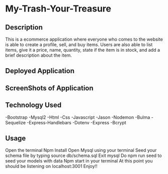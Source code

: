 # My-Trash-Your-Treasure

## Description
This is a ecommerce application where everyone who comes to the website is able to create a profile, sell, and buy items. Users
are also able to list items, give it a price, name, quantity, state if the item is in stock, and add a brief description about the item.

## Deployed Application

## ScreenShots of Application


## Technology Used
-Bootstrap
-Mysql2
-Html
-Css
-Javascript
-Jason
-Nodemon
-Bulma
-Sequelize
-Express-Handlebars
-Dotenv
-Express
-Bcrypt

## Usage
Open the terminal 
Npm Install
Open Mysql using your terminal
Seed your schema file by typing source db/schema.sql
Exit mysql
Do npm run seed to seed your models with data
Npm start in your terminal
At this point you should be listening on localhost:3001
Enjoy!!